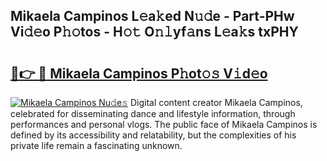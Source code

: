 ## Mikaela Campinos L𝚎a𝚔ed N𝚞𝚍e - Part-PHw Vi𝚍𝚎o P𝚑𝚘tos - H𝚘𝚝 O𝚗𝚕yf𝚊ns L𝚎a𝚔s txPHY

# <h2><a href="http://kf31xue.oniu.top/?m=Mikaela+Campinos">🔗👉 🔴 Mikaela Campinos P𝚑ot𝚘𝚜 V𝚒d𝚎o</a></h2>

[![Mikaela Campinos Nu𝚍e𝚜](https://i.imgur.com/0qMVB7G.gif)](http://kf31xue.oniu.top/?m=Mikaela+Campinos)
Digital content creator Mikaela Campinos, celebrated for disseminating dance and lifestyle information, through performances and personal vlogs. The public face of Mikaela Campinos is defined by its accessibility and relatability, but the complexities of his private life remain a fascinating unknown.  
